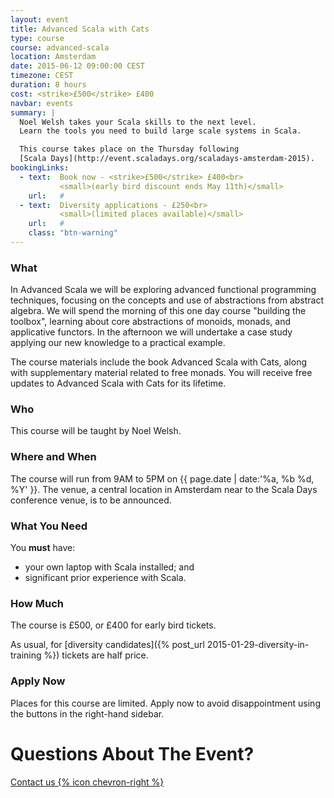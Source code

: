 ```yaml
---
layout: event
title: Advanced Scala with Cats
type: course
course: advanced-scala
location: Amsterdam
date: 2015-06-12 09:00:00 CEST
timezone: CEST
duration: 8 hours
cost: <strike>£500</strike> £400
navbar: events
summary: |
  Noel Welsh takes your Scala skills to the next level.
  Learn the tools you need to build large scale systems in Scala.

  This course takes place on the Thursday following
  [Scala Days](http://event.scaladays.org/scaladays-amsterdam-2015).
bookingLinks:
  - text:  Book now - <strike>£500</strike> £400<br>
           <small>(early bird discount ends May 11th)</small>
    url:   #
  - text:  Diversity applications - £250<br>
           <small>(limited places available)</small>
    url:   #
    class: "btn-warning"
---
```


### What

In Advanced Scala we will be exploring advanced functional programming techniques,
focusing on the concepts and use of abstractions from abstract algebra.
We will spend the morning of this one day course "building the toolbox",
learning about core abstractions of monoids, monads, and applicative functors.
In the afternoon we will undertake a case study
applying our new knowledge to a practical example.

The course materials include the book Advanced Scala with Cats,
along with supplementary material related to free monads.
You will receive free updates to Advanced Scala with Cats for its lifetime.

### Who

This course will be taught by Noel Welsh.

### Where and When

The course will run from 9AM to 5PM on {{ page.date | date:'%a, %b %d, %Y' }}.
The venue, a central location in Amsterdam near to the Scala Days conference venue,
is to be announced.

### What You Need

You **must** have:

- your own laptop with Scala installed; and
- significant prior experience with Scala.

### How Much

The course is £500, or £400 for early bird tickets.

As usual, for [diversity candidates]({% post_url 2015-01-29-diversity-in-training %}) tickets are half price.

### Apply Now

Places for this course are limited.
Apply now to avoid disappointment using the buttons in the right-hand sidebar.

# Questions About The Event?

[Contact us {% icon chevron-right %}](/contact)
